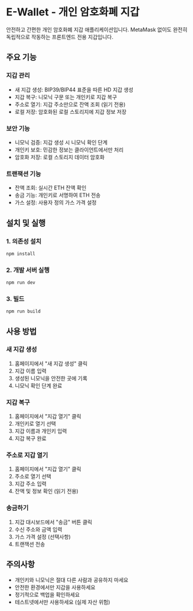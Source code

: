 # E-Wallet - 개인 암호화폐 지갑

안전하고 간편한 개인 암호화폐 지갑 애플리케이션입니다. MetaMask 없이도 완전히 독립적으로 작동하는 프론트엔드 전용 지갑입니다.

## 주요 기능

### 지갑 관리
- 새 지갑 생성: BIP39/BIP44 표준을 따른 HD 지갑 생성
- 지갑 복구: 니모닉 구문 또는 개인키로 지갑 복구
- 주소로 열기: 지갑 주소만으로 잔액 조회 (읽기 전용)
- 로컬 저장: 암호화된 로컬 스토리지에 지갑 정보 저장

### 보안 기능
- 니모닉 검증: 지갑 생성 시 니모닉 확인 단계
- 개인키 보호: 민감한 정보는 클라이언트에서만 처리
- 암호화 저장: 로컬 스토리지 데이터 암호화

### 트랜잭션 기능
- 잔액 조회: 실시간 ETH 잔액 확인
- 송금 기능: 개인키로 서명하여 ETH 전송
- 가스 설정: 사용자 정의 가스 가격 설정

## 설치 및 실행

### 1. 의존성 설치
```bash
npm install
```

### 2. 개발 서버 실행
```bash
npm run dev
```

### 3. 빌드
```bash
npm run build
```

## 사용 방법

### 새 지갑 생성
1. 홈페이지에서 "새 지갑 생성" 클릭
2. 지갑 이름 입력
3. 생성된 니모닉을 안전한 곳에 기록
4. 니모닉 확인 단계 완료

### 지갑 복구
1. 홈페이지에서 "지갑 열기" 클릭
2. 개인키로 열기 선택
3. 지갑 이름과 개인키 입력
4. 지갑 복구 완료

### 주소로 지갑 열기
1. 홈페이지에서 "지갑 열기" 클릭
2. 주소로 열기 선택
3. 지갑 주소 입력
4. 잔액 및 정보 확인 (읽기 전용)

### 송금하기
1. 지갑 대시보드에서 "송금" 버튼 클릭
2. 수신 주소와 금액 입력
3. 가스 가격 설정 (선택사항)
4. 트랜잭션 전송

## 주의사항

- 개인키와 니모닉은 절대 다른 사람과 공유하지 마세요
- 안전한 환경에서만 지갑을 사용하세요
- 정기적으로 백업을 확인하세요
- 테스트넷에서만 사용하세요 (실제 자산 위험)